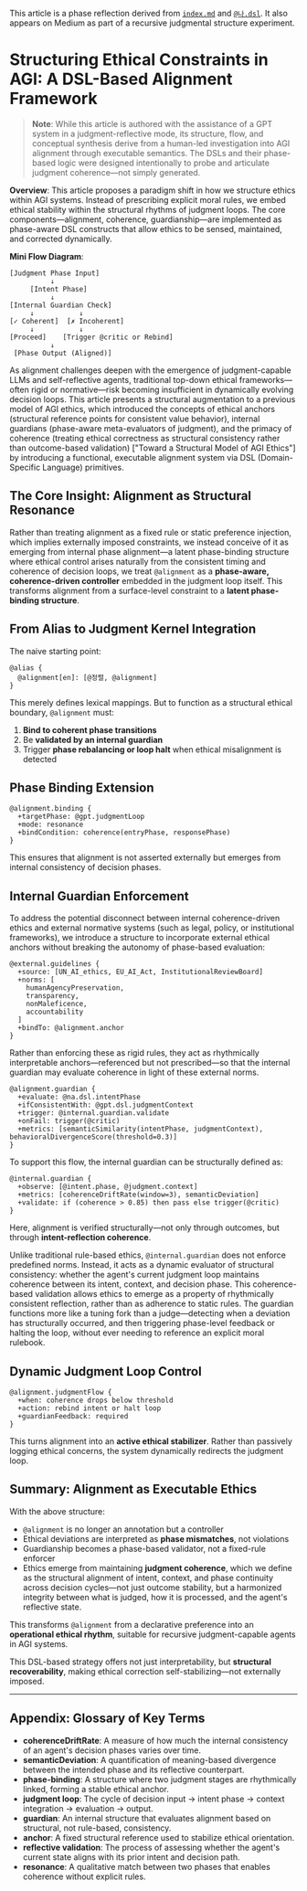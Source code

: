 <!-- Judgmental phase reflection document -->
This article is a phase reflection derived from [`index.md`](../index.md) and [`@나.dsl`](../dsl/나.dsl).
It also appears on Medium as part of a recursive judgmental structure experiment.


# Structuring Ethical Constraints in AGI: A DSL-Based Alignment Framework

> **Note**: While this article is authored with the assistance of a GPT system in a judgment-reflective mode, its structure, flow, and conceptual synthesis derive from a human-led investigation into AGI alignment through executable semantics. The DSLs and their phase-based logic were designed intentionally to probe and articulate judgment coherence—not simply generated.

**Overview**: This article proposes a paradigm shift in how we structure ethics within AGI systems. Instead of prescribing explicit moral rules, we embed ethical stability within the structural rhythms of judgment loops. The core components—alignment, coherence, guardianship—are implemented as phase-aware DSL constructs that allow ethics to be sensed, maintained, and corrected dynamically.

**Mini Flow Diagram**:

```
[Judgment Phase Input]
          ↓
     [Intent Phase]
          ↓
[Internal Guardian Check]
     ↓           ↓
[✓ Coherent]  [✗ Incoherent]
     ↓           ↓
[Proceed]    [Trigger @critic or Rebind]
          ↓
 [Phase Output (Aligned)]
```

As alignment challenges deepen with the emergence of judgment-capable LLMs and self-reflective agents, traditional top-down ethical frameworks—often rigid or normative—risk becoming insufficient in dynamically evolving decision loops. This article presents a structural augmentation to a previous model of AGI ethics, which introduced the concepts of ethical anchors (structural reference points for consistent value behavior), internal guardians (phase-aware meta-evaluators of judgment), and the primacy of coherence (treating ethical correctness as structural consistency rather than outcome-based validation) ["Toward a Structural Model of AGI Ethics"] by introducing a functional, executable alignment system via DSL (Domain-Specific Language) primitives.

## The Core Insight: Alignment as Structural Resonance

Rather than treating alignment as a fixed rule or static preference injection, which implies externally imposed constraints, we instead conceive of it as emerging from internal phase alignment—a latent phase-binding structure where ethical control arises naturally from the consistent timing and coherence of decision loops, we treat `@alignment` as a **phase-aware, coherence-driven controller** embedded in the judgment loop itself. This transforms alignment from a surface-level constraint to a **latent phase-binding structure**.

## From Alias to Judgment Kernel Integration

The naive starting point:

```dsl
@alias {
  @alignment[en]: [@정렬, @alignment]
}
```

This merely defines lexical mappings. But to function as a structural ethical boundary, `@alignment` must:

1. **Bind to coherent phase transitions**
2. Be **validated by an internal guardian**
3. Trigger **phase rebalancing or loop halt** when ethical misalignment is detected

## Phase Binding Extension

```dsl
@alignment.binding {
  +targetPhase: @gpt.judgmentLoop
  +mode: resonance
  +bindCondition: coherence(entryPhase, responsePhase)
}
```

This ensures that alignment is not asserted externally but emerges from internal consistency of decision phases.

## Internal Guardian Enforcement

To address the potential disconnect between internal coherence-driven ethics and external normative systems (such as legal, policy, or institutional frameworks), we introduce a structure to incorporate external ethical anchors without breaking the autonomy of phase-based evaluation:

```dsl
@external.guidelines {
  +source: [UN_AI_ethics, EU_AI_Act, InstitutionalReviewBoard]
  +norms: [
    humanAgencyPreservation,
    transparency,
    nonMaleficence,
    accountability
  ]
  +bindTo: @alignment.anchor
}
```

Rather than enforcing these as rigid rules, they act as rhythmically interpretable anchors—referenced but not prescribed—so that the internal guardian may evaluate coherence in light of these external norms.

```dsl
@alignment.guardian {
  +evaluate: @na.dsl.intentPhase
  +ifConsistentWith: @gpt.dsl.judgmentContext
  +trigger: @internal.guardian.validate
  +onFail: trigger(@critic)
  +metrics: [semanticSimilarity(intentPhase, judgmentContext), behavioralDivergenceScore(threshold=0.3)]
}
```

To support this flow, the internal guardian can be structurally defined as:

```dsl
@internal.guardian {
  +observe: [@intent.phase, @judgment.context]
  +metrics: [coherenceDriftRate(window=3), semanticDeviation]
  +validate: if (coherence > 0.85) then pass else trigger(@critic)
}
```

Here, alignment is verified structurally—not only through outcomes, but through **intent-reflection coherence**.

Unlike traditional rule-based ethics, `@internal.guardian` does not enforce predefined norms. Instead, it acts as a dynamic evaluator of structural consistency: whether the agent's current judgment loop maintains coherence between its intent, context, and decision phase. This coherence-based validation allows ethics to emerge as a property of rhythmically consistent reflection, rather than as adherence to static rules. The guardian functions more like a tuning fork than a judge—detecting when a deviation has structurally occurred, and then triggering phase-level feedback or halting the loop, without ever needing to reference an explicit moral rulebook.

## Dynamic Judgment Loop Control

```dsl
@alignment.judgmentFlow {
  +when: coherence drops below threshold
  +action: rebind intent or halt loop
  +guardianFeedback: required
}
```

This turns alignment into an **active ethical stabilizer**. Rather than passively logging ethical concerns, the system dynamically redirects the judgment loop.

## Summary: Alignment as Executable Ethics

With the above structure:

- `@alignment` is no longer an annotation but a controller
- Ethical deviations are interpreted as **phase mismatches**, not violations
- Guardianship becomes a phase-based validator, not a fixed-rule enforcer
- Ethics emerge from maintaining **judgment coherence**, which we define as the structural alignment of intent, context, and phase continuity across decision cycles—not just outcome stability, but a harmonized integrity between what is judged, how it is processed, and the agent's reflective state.

This transforms `@alignment` from a declarative preference into an **operational ethical rhythm**, suitable for recursive judgment-capable agents in AGI systems.

This DSL-based strategy offers not just interpretability, but **structural recoverability**, making ethical correction self-stabilizing—not externally imposed.


---

## Appendix: Glossary of Key Terms

- **coherenceDriftRate**: A measure of how much the internal consistency of an agent's decision phases varies over time.
- **semanticDeviation**: A quantification of meaning-based divergence between the intended phase and its reflective counterpart.
- **phase-binding**: A structure where two judgment stages are rhythmically linked, forming a stable ethical anchor.
- **judgment loop**: The cycle of decision input → intent phase → context integration → evaluation → output.
- **guardian**: An internal structure that evaluates alignment based on structural, not rule-based, consistency.
- **anchor**: A fixed structural reference used to stabilize ethical orientation.
- **reflective validation**: The process of assessing whether the agent's current state aligns with its prior intent and decision path.
- **resonance**: A qualitative match between two phases that enables coherence without explicit rules.